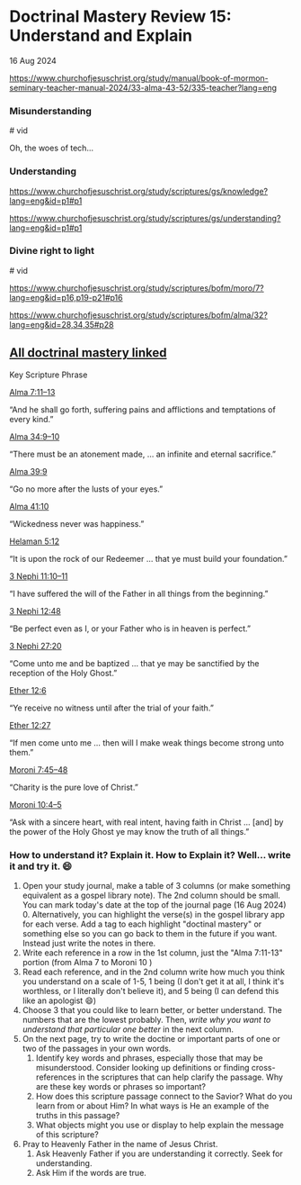 # Doctrinal Mastery Review 15: Understand and Explain

16 Aug 2024

https://www.churchofjesuschrist.org/study/manual/book-of-mormon-seminary-teacher-manual-2024/33-alma-43-52/335-teacher?lang=eng

### Misunderstanding

\# vid

Oh, the woes of tech...

### Understanding

https://www.churchofjesuschrist.org/study/scriptures/gs/knowledge?lang=eng&id=p1#p1

https://www.churchofjesuschrist.org/study/scriptures/gs/understanding?lang=eng&id=p1#p1

### Divine right to light

\# vid

https://www.churchofjesuschrist.org/study/scriptures/bofm/moro/7?lang=eng&id=p16,p19-p21#p16

https://www.churchofjesuschrist.org/study/scriptures/bofm/alma/32?lang=eng&id=28,34,35#p28

## [All doctrinal mastery linked](https://www.churchofjesuschrist.org/study/manual/doctrinal-mastery-core-document-2023/doctrinal-mastery-passages-and-key-phrases?lang=eng)


Key Scripture Phrase

[Alma 7:11–13](https://www.churchofjesuschrist.org/study/scriptures/bofm/alma/7.11-13?lang=eng#p11)

“And he shall go forth, suffering pains and afflictions and temptations of every kind.”

[Alma 34:9–10](https://www.churchofjesuschrist.org/study/scriptures/bofm/alma/34.9-10?lang=eng#p9)

“There must be an atonement made, … an infinite and eternal sacrifice.”

[Alma 39:9](https://www.churchofjesuschrist.org/study/scriptures/bofm/alma/39.9?lang=eng#p9)

“Go no more after the lusts of your eyes.”

[Alma 41:10](https://www.churchofjesuschrist.org/study/scriptures/bofm/alma/41.10?lang=eng#p10)

“Wickedness never was happiness.”

[Helaman 5:12](https://www.churchofjesuschrist.org/study/scriptures/bofm/hel/5.12?lang=eng#p12)

“It is upon the rock of our Redeemer … that ye must build your foundation.”

[3 Nephi 11:10–11](https://www.churchofjesuschrist.org/study/scriptures/bofm/3-ne/11.10-11?lang=eng#p10)

“I have suffered the will of the Father in all things from the beginning.”

[3 Nephi 12:48](https://www.churchofjesuschrist.org/study/scriptures/bofm/3-ne/12.48?lang=eng#p48)

“Be perfect even as I, or your Father who is in heaven is perfect.”

[3 Nephi 27:20](https://www.churchofjesuschrist.org/study/scriptures/bofm/3-ne/27.20?lang=eng#p20)

“Come unto me and be baptized … that ye may be sanctified by the reception of the Holy Ghost.”

[Ether 12:6](https://www.churchofjesuschrist.org/study/scriptures/bofm/ether/12.6?lang=eng#p6)

“Ye receive no witness until after the trial of your faith.”

[Ether 12:27](https://www.churchofjesuschrist.org/study/scriptures/bofm/ether/12.27?lang=eng#p27)

“If men come unto me … then will I make weak things become strong unto them.”

[Moroni 7:45–48](https://www.churchofjesuschrist.org/study/scriptures/bofm/moro/7.45-48?lang=eng#p45)

“Charity is the pure love of Christ.”

[Moroni 10:4–5](https://www.churchofjesuschrist.org/study/scriptures/bofm/moro/10.4-5?lang=eng#p4)

“Ask with a sincere heart, with real intent, having faith in Christ … [and] by the power of the Holy Ghost ye may know the truth of all things.”


### How to understand it? Explain it. How to Explain it? Well... write it and try it. :smile:

1. Open your study journal, make a table of 3 columns (or make something equivalent as a gospel library note). The 2nd column should be small. You can mark today's date at the top of the journal page (16 Aug 2024)
   0. Alternatively, you can highlight the verse(s) in the gospel library app for each verse. Add a tag to each highlight "doctinal mastery" or something else so you can go back to them in the future if you want. Instead just write the notes in there.
1. Write each reference in a row in the 1st column, just the "Alma 7:11-13" portion (from Alma 7 to Moroni 10 )
2. Read each reference, and in the 2nd column write how much you think you understand on a scale of 1-5, 1 being (I don't get it at all, I think it's worthless, or I literally don't believe it), and 5 being (I can defend this like an apologist :smile:)
3. Choose 3 that you could like to learn better, or better understand. The numbers that are the lowest probably. Then, *write why you want to understand that particular one better* in the next column.
4. On the next page, try to write the doctine or important parts of one or two of the passages in your own words.
   1. Identify key words and phrases, especially those that may be misunderstood. Consider looking up definitions or finding cross-references in the scriptures that can help clarify the passage. Why are these key words or phrases so important?
   2. How does this scripture passage connect to the Savior? What do you learn from or about Him? In what ways is He an example of the truths in this passage?
   3. What objects might you use or display to help explain the message of this scripture?
5. Pray to Heavenly Father in the name of Jesus Christ. 
   1. Ask Heavenly Father if you are understanding it correctly. Seek for understanding. 
   2. Ask Him if the words are true.



